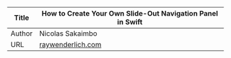 Title  | How to Create Your Own Slide-Out Navigation Panel in Swift
-------|-------------------
Author | Nicolas Sakaimbo
URL    | [raywenderlich.com](https://www.raywenderlich.com/78568/create-slide-out-navigation-panel-swift)
